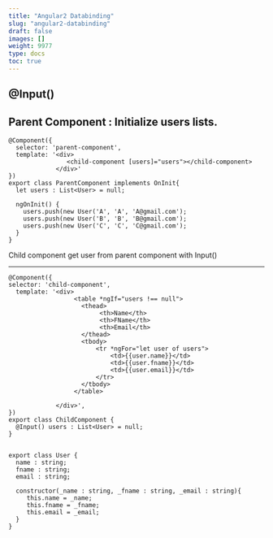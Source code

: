 ```yaml
---
title: "Angular2 Databinding"
slug: "angular2-databinding"
draft: false
images: []
weight: 9977
type: docs
toc: true
---
```


## @Input()

Parent Component : Initialize users lists.
------------------------------------------


    @Component({
      selector: 'parent-component',
      template: '<div>
                    <child-component [users]="users"></child-component>
                 </div>'
    })
    export class ParentComponent implements OnInit{
      let users : List<User> = null;
      
      ngOnInit() {
        users.push(new User('A', 'A', 'A@gmail.com');
        users.push(new User('B', 'B', 'B@gmail.com'); 
        users.push(new User('C', 'C', 'C@gmail.com');  
      }      
    }
    


Child component get user from parent component with Input()

----------


    @Component({
    selector: 'child-component',
      template: '<div>
                      <table *ngIf="users !== null">
                        <thead>
                             <th>Name</th>
                             <th>FName</th>
                             <th>Email</th>   
                        </thead>
                        <tbody>
                            <tr *ngFor="let user of users">
                                <td>{{user.name}}</td>
                                <td>{{user.fname}}</td>
                                <td>{{user.email}}</td>
                            </tr>
                        </tbody>
                      </table>
                    
                 </div>',
    })
    export class ChildComponent {
      @Input() users : List<User> = null;
    }


    export class User {
      name : string;
      fname : string;
      email : string;
    
      constructor(_name : string, _fname : string, _email : string){
         this.name = _name;
         this.fname = _fname;
         this.email = _email;
      }
    }

